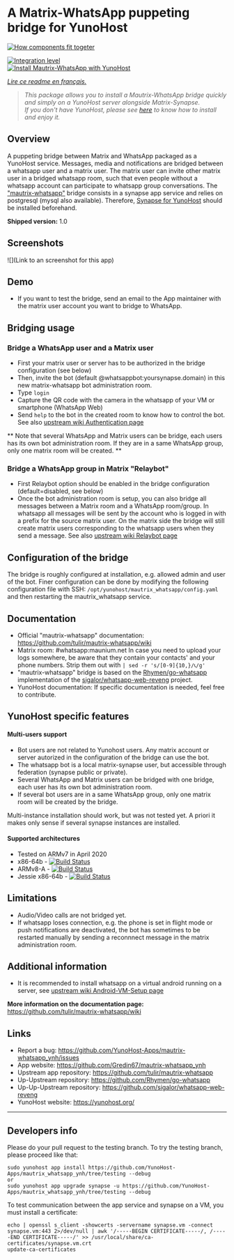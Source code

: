 # A Matrix-WhatsApp puppeting bridge for YunoHost
[![How components fit togeter](https://camo.githubusercontent.com/857d5c90de07312a60e02ce89efe7f8ece86ab6b/68747470733a2f2f67617a697a6f76612e6e65742f7075622f6d6175747269782d77686174736170702e706e67)](https://github.com/tulir/mautrix-whatsapp/wiki)

[![Integration level](https://dash.yunohost.org/integration/mautrix-whatsapp_ynh.svg)](https://dash.yunohost.org/appci/app/mautrix-whatsapp_ynh)  
[![Install Mautrix-WhatsApp with YunoHost](https://install-app.yunohost.org/install-with-yunohost.png)](https://install-app.yunohost.org/?app=mautrix-whatsapp_ynh)

*[Lire ce readme en français.](./README_fr.md)*

> *This package allows you to install a Mautrix-WhatsApp bridge quickly and simply on a YunoHost server alongside Matrix-Synapse.  
If you don't have YunoHost, please see [here](https://yunohost.org/#/install) to know how to install and enjoy it.*

## Overview
A puppeting bridge between Matrix and WhatsApp packaged as a YunoHost service. Messages, media and notifications are bridged between a whatsapp user and a matrix user. The matrix user can invite other matrix user in a bridged whatsapp room, such that even people without a whatsapp account can participate to whatsapp group conversations. The ["mautrix-whatsapp"](https://github.com/tulir/mautrix-whatsapp/wiki) bridge consists in a synapse app service and relies on postgresql (mysql also available). Therefore, [Synapse for YunoHost](https://github.com/YunoHost-Apps/synapse_ynh) should be installed beforehand.

**Shipped version:** 1.0

## Screenshots

![](Link to an screenshot for this app)

## Demo

* If you want to test the bridge, send an email to the App maintainer with the matrix user account you want to bridge to WhatsApp.

## Bridging usage
### Bridge a WhatsApp user and a Matrix user
* First your matrix user or server has to be authorized in the bridge configuration (see below)
* Then, invite the bot (default @whatsappbot:yoursynapse.domain) in this new matrix-whatsapp bot administration room.
* Type ``login``
* Capture the QR code with the camera in the whatsapp of your VM or smartphone (WhatsApp Web)
* Send ``help`` to the bot in the created room to know how to control the bot.
See also [upstream wiki Authentication page](https://github.com/tulir/mautrix-whatsapp/wiki/Authentication)

** Note that several WhatsApp and Matrix users can be bridge, each users has its own bot administration room. If they are in a same WhatsApp group, only one matrix room will be created. **

### Bridge a WhatsApp group in Matrix "Relaybot"
* First Relaybot option should be enabled in the bridge configuration (default=disabled, see below) 
* Once the bot administration room is setup, you can also bridge all messages between a Matrix room and a WhatsApp room/group. 
In whatsapp all messages will be sent by the account who is logged in with a prefix for the source matrix user. On the matrix side the bridge will still create matrix users corresponding to the whatsapp users when they send a message.
See also [upstream wiki Relaybot page](https://github.com/tulir/mautrix-whatsapp/wiki/Relaybot)

## Configuration of the bridge

The bridge is roughly configured at installation, e.g. allowed admin and user of the bot. Finer configuration can be done by modifying the
following configuration file with SSH: 
```/opt/yunohost/mautrix_whatsapp/config.yaml```
and then restarting the mautrix_whatsapp service.

## Documentation

 * Official "mautrix-whatsapp" documentation: https://github.com/tulir/mautrix-whatsapp/wiki
 * Matrix room: #whatsapp:maunium.net
In case you need to upload your logs somewhere, be aware that they contain your contacts' and your phone numbers. Strip them out with 
``| sed -r 's/[0-9]{10,}/📞/g' ``
 * "mautrix-whatsapp" bridge is based on the [Rhymen/go-whatsapp](https://github.com/Rhymen/go-whatsapp) implementation of the [sigalor/whatsapp-web-reveng](https://github.com/sigalor/whatsapp-web-reveng) project.
 * YunoHost documentation: If specific documentation is needed, feel free to contribute.

## YunoHost specific features

#### Multi-users support

* Bot users are not related to Yunohost users. Any matrix account or server autorized in the configuration of the bridge can use the bot. 
* The whatsapp bot is a local matrix-synapse user, but accessible through federation (synapse public or private).
* Several WhatsApp and Matrix users can be bridged with one bridge, each user has its own bot administration room. 
* If several bot users are in a same WhatsApp group, only one matrix room will be created by the bridge.

Multi-instance installation should work, but was not tested yet. A priori it makes only sense if several synapse instances are installed.

#### Supported architectures

* Tested on ARMv7 in April 2020
* x86-64b - [![Build Status](https://ci-apps.yunohost.org/ci/logs/mautrix-whatsapp_ynh%20%28Apps%29.svg)](https://ci-apps.yunohost.org/ci/apps/mautrix-whatsapp_ynh/)
* ARMv8-A - [![Build Status](https://ci-apps-arm.yunohost.org/ci/logs/mautrix-whatsapp_ynh%20%28Apps%29.svg)](https://ci-apps-arm.yunohost.org/ci/apps/mautrix-whatsapp_ynh/)
* Jessie x86-64b - [![Build Status](https://ci-stretch.nohost.me/ci/logs/mautrix-whatsapp_ynh%20%28Apps%29.svg)](https://ci-stretch.nohost.me/ci/apps/mautrix-whatsapp_ynh/)

## Limitations

* Audio/Video calls are not bridged yet. 
* If whatsapp loses connection, e.g. the phone is set in flight mode or push notifications are deactivated, the bot has sometimes to be restarted manually by sending a reconnnect message in the matrix administration room.

## Additional information

* It is recommended to install whatsapp on a virtual android running on a server, see [upstream wiki Android-VM-Setup page](https://github.com/tulir/mautrix-whatsapp/wiki/Android-VM-Setup) 

**More information on the documentation page:**  
https://github.com/tulir/mautrix-whatsapp/wiki

## Links

 * Report a bug: https://github.com/YunoHost-Apps/mautrix-whatsapp_ynh/issues
 * App website: https://github.com/Gredin67/mautrix-whatsapp_ynh
 * Upstream app repository: https://github.com/tulir/mautrix-whatsapp
 * Up-Upstream repository: https://github.com/Rhymen/go-whatsapp
 * Up-Up-Upstream repository: https://github.com/sigalor/whatsapp-web-reveng
 * YunoHost website: https://yunohost.org/

---

Developers info
----------------

Please do your pull request to the testing branch.
To try the testing branch, please proceed like that:
```
sudo yunohost app install https://github.com/YunoHost-Apps/mautrix_whatsapp_ynh/tree/testing --debug
or
sudo yunohost app upgrade synapse -u https://github.com/YunoHost-Apps/mautrix_whatsapp_ynh/tree/testing --debug
```

To test communication between the app service and synapse on a VM, you must install a certificate:
```
echo | openssl s_client -showcerts -servername synapse.vm -connect synapse.vm:443 2>/dev/null | awk '/-----BEGIN CERTIFICATE-----/, /-----END CERTIFICATE-----/' >> /usr/local/share/ca-certificates/synapse.vm.crt
update-ca-certificates
```

